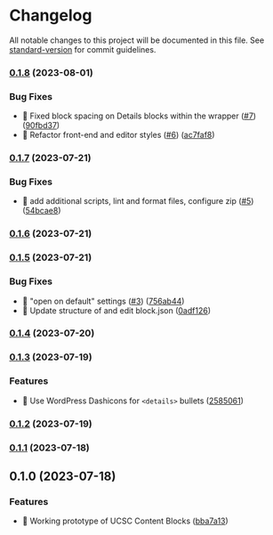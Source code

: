 # Changelog

All notable changes to this project will be documented in this file. See [standard-version](https://github.com/conventional-changelog/standard-version) for commit guidelines.

### [0.1.8](https://github.com/ucsc/ucsc-content-blocks/compare/v0.1.7...v0.1.8) (2023-08-01)


### Bug Fixes

* :lipstick: Fixed block spacing on Details blocks within the wrapper ([#7](https://github.com/ucsc/ucsc-content-blocks/issues/7)) ([90fbd37](https://github.com/ucsc/ucsc-content-blocks/commit/90fbd37a0bd81a602688e6d3a8b2d94ced39222d))
* 💄 Refactor front-end and editor styles ([#6](https://github.com/ucsc/ucsc-content-blocks/issues/6)) ([ac7faf8](https://github.com/ucsc/ucsc-content-blocks/commit/ac7faf805425779573dded31ec68c2092c38671f))

### [0.1.7](https://github.com/ucsc/ucsc-content-blocks/compare/v0.1.6...v0.1.7) (2023-07-21)


### Bug Fixes

* 🚨 add additional scripts, lint and format files, configure zip ([#5](https://github.com/ucsc/ucsc-content-blocks/issues/5)) ([54bcae8](https://github.com/ucsc/ucsc-content-blocks/commit/54bcae8028a01599e9a37085e7db9c551e0a4c44))

### [0.1.6](https://github.com/ucsc/ucsc-content-blocks/compare/v0.1.5...v0.1.6) (2023-07-21)

### [0.1.5](https://github.com/ucsc/ucsc-content-blocks/compare/v0.1.4...v0.1.5) (2023-07-21)


### Bug Fixes

* :bug: "open on default" settings ([#3](https://github.com/ucsc/ucsc-content-blocks/issues/3)) ([756ab44](https://github.com/ucsc/ucsc-content-blocks/commit/756ab443a67ea3a579d6e7c969f6078916dbb837))
* :memo: Update structure of <InspectorControls> and edit block.json ([0adf126](https://github.com/ucsc/ucsc-content-blocks/commit/0adf1265b74bc78e9f6e92fb53d0fb2ea25355f2))

### [0.1.4](https://github.com/ucsc/ucsc-content-blocks/compare/v0.1.3...v0.1.4) (2023-07-20)

### [0.1.3](https://github.com/ucsc/ucsc-content-blocks/compare/v0.1.2...v0.1.3) (2023-07-19)


### Features

* :art: Use WordPress Dashicons for `<details>` bullets ([2585061](https://github.com/ucsc/ucsc-content-blocks/commit/2585061e4dc250756c3571ae066e8a093ecc094d))

### [0.1.2](https://github.com/ucsc/ucsc-content-blocks/compare/v0.1.1...v0.1.2) (2023-07-19)

### [0.1.1](https://github.com/ucsc/ucsc-content-blocks/compare/v0.1.0...v0.1.1) (2023-07-18)

## 0.1.0 (2023-07-18)


### Features

* :tada: Working prototype of UCSC Content Blocks ([bba7a13](https://github.com/ucsc/ucsc-content-blocks/commit/bba7a139a56824e51926473b7c1f1fca88dab68a))
